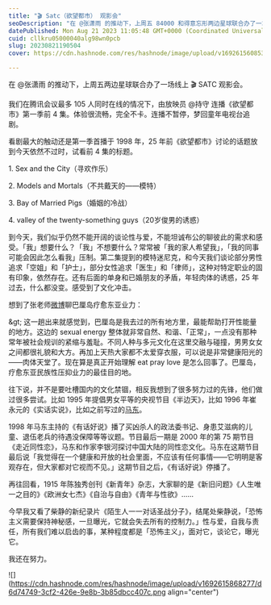 ```yaml
---
title: "🎬 Satc（欲望都市） 观影会"
seoDescription: "在 @张潇雨 的推动下，上周五 84000 和得意忘形两边星球联合办了一场线上 🎬 SATC 观影会。"
datePublished: Mon Aug 21 2023 11:05:48 GMT+0000 (Coordinated Universal Time)
cuid: cllkru05000040alg98wn0pcb
slug: 20230821190504
cover: https://cdn.hashnode.com/res/hashnode/image/upload/v1692615608531/87cdf820-694d-45b5-b951-ccb20e8651fb.jpeg

---
```


在 @张潇雨 的推动下，上周五两边星球联合办了一场线上 🎬 SATC 观影会。

我们在腾讯会议最多 105 人同时在线的情况下，由放映员 @持守 连播《欲望都市》第一季前 4 集。体验很流畅，完全不卡。连播不暂停，梦回童年电视台追剧。

看剧最大的触动还是第一季首播于 1998 年，25 年前《欲望都市》讨论的话题放到今天依然不过时，试看前 4 集的标题。

1\. Sex and the City（寻欢作乐）

2\. Models and Mortals（不共戴天的——模特）

3\. Bay of Married Pigs（婚姻的冷战）

4\. valley of the twenty-something guys（20岁俊男的诱惑）

到今天，我们似乎仍然不能开阔的谈论性与爱，不能坦诚布公的聊彼此的需求和感受。「我」想要什么？「我」不想要什么？常常被「我的家人希望我」，「我的同事可能会因此怎么看我」压制。第二集提到的模特迷尼克，和今天我们谈论部分男性追求「空姐」和「护士」，部分女性追求「医生」和「律师」，这种对特定职业的固有印象，依然存在。还有后面的单身和已婚朋友的矛盾，年轻肉体的诱惑，25 年过去，什么都没变。感受到了文化冲击。

想到了张老师[微博](https://weibo.com/1977585731/My0FVouWu)聊巴厘岛疗愈东亚业力：

\&gt; 这一趟出来就感觉到，巴厘岛是我去过的所有地方里，最能帮助打开性能量的地方。这边的 sexual energy 整体就非常自然、和谐、「正常」，一点没有那种常年被社会规训的紧缩与羞耻。不同人种与多元文化在这里交融与碰撞，男男女女之间都很礼貌和大方。再加上天热大家都不太爱穿衣服，可以说是非常健康阳光的——肉体天堂了。现在算是真正开始理解 eat pray love 是怎么回事了。巴厘岛，疗愈东亚民族性压抑业力的最佳目的地。

往下说，并不是要吐槽国内的文化禁锢，相反我想到了很多努力过的先锋，他们做过很多尝试。比如 1995 年提倡男女平等的央视节目《半边天》，比如 1996 年崔永元的《实话实说》，比如之前写过的[马东](https://mp.weixin.qq.com/s/xLzGZ1zkkoWg3CXZoQ9S-g)。

1998 年马东主持的《有话好说》播了买凶杀人的政法委书记、身患艾滋病的儿童、退伍老兵的待遇没保障等等议题。节目最后一期是 2000 年的第 75 期节目《走近同性恋》，马东和作家李银河探讨中国大陆的同性恋文化。马东在这期节目最后说「我觉得在一个健康和开放的社会里面，不应该有任何事情——它明明是客观存在，但大家都对它视而不见。」这期节目之后，《有话好说》停播了。

再往回看，1915 年陈独秀创刊《新青年》杂志，大家聊的是《新旧问题》《人生唯一之目的》《欧洲女七杰》《自治与自由》《青年与性欲》……

今早我又看了柴静的新纪录片《陌生人一一对话圣战分子》，结尾处柴静说，「恐怖主义需要保持神秘感，一旦曝光，它就会失去所有的控制力。」性与爱，自我与责任，所有我们难以启齿的事，某种程度都是「恐怖主义」，面对它，谈论它，曝光它。

我还在努力。

![](https://cdn.hashnode.com/res/hashnode/image/upload/v1692615868277/d6d74749-3cf2-426e-9e8b-3b85dbcc407c.png align="center")